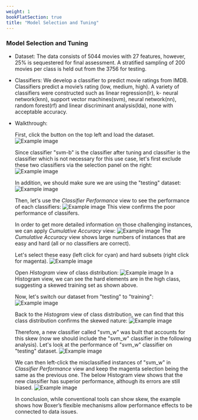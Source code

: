 ```yaml
---
weight: 1
bookFlatSection: true
title: "Model Selection and Tuning"
---
```


 

### **Model Selection and Tuning**
<!-- : Movies -->
- Dataset: The data consists of 5044 movies with 27 features, however, 25% is sequestered for final assessment. A stratified sampling of 200 movies per class is held out from the 3756 for testing. 

- Classifiers: We develop a classifier to predict movie ratings from IMDB. Classifiers predict a movie’s rating (low, medium, high). A variety of classifiers were constructed such as linear regression(lr), k- neural network(knn), support vector machines(svm), neural network(nn), random forest(rf) and linear discriminant analysis(lda), none with acceptable accuracy.

- Walkthrough:

  First, click the button on the top left and load the dataset.
  ![Example image](../../../../../image/movie-1.png)

  Since classifier "svm-b" is the classifier after tuning and classifier is the classifier which is not necessary for this use case, let's first exclude these two classifiers via the selection panel on the right:
  ![Example image](../../../../../image/movie-2.png)

  In addition, we should make sure we are using the "testing" dataset:
  ![Example image](../../../../../image/movie-3.png)

  Then, let's use the *Classifier Performance* view to see the performance of each classifiers:
  ![Example image](../../../../../image/movie-4.png)
  This view confirms the poor performance of classifers. 

  In order to get more detailed information on those challenging instances, we can apply *Cumulative Accuracy* view:
   ![Example image](../../../../../image/movie-5.png)
  The *Cumulative Accuracy* view shows large numbers of instances that are easy and hard (all or no classifiers are correct).

  Let's select these easy (left click for cyan) and hard subsets (right click for magenta). 
  ![Example image](../../../../../image/movie-6.png)

  Open *Histogram* view of class distribution:
  ![Example image](../../../../../image/movie-7.png)
   In a Histogram view, we can see the hard elements are in the high class, suggesting a skewed training set as shown above. 
 
   Now, let's switch our dataset from "testing" to "training":
   ![Example image](../../../../../image/movie-8.png)

   Back to the *Histogram* view of class distribution, we can find that this class distribution confirms the skewed nature:
   ![Example image](../../../../../image/movie-9.png)

   Therefore, a new classifier called "svm_w" was built that accounts for this skew (now we should include the "svm_w" classifier in the following analysis). 
   Let's look at the performance of "svm_w" classifier on "testing" dataset. 
   ![Example image](../../../../../image/movie-10.png)

   We can then left-click the misclassified instances of "svm_w" in *Classifier Performance* view and keep the magenta selection being the same as the previous one. The below Histogram view shows that the new classifier has superior performance, although its errors are still biased.
   ![Example image](../../../../../image/movie-11.png)
   
   In conclusion, while conventional tools can show skew, the example shows how Boxer’s flexible mechanisms allow performance effects to be connected to data issues.

  


